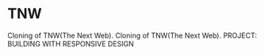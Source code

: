 # TNW
 Cloning of TNW(The Next Web).
Cloning of TNW(The Next Web). PROJECT: BUILDING WITH RESPONSIVE DESIGN

